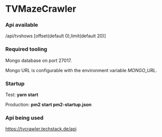 # TVMazeCrawler

### Api available

/api/tvshows [offset(default 0),limit(default 20)]

### Required tooling

Mongo database on port 27017.

Mongo URL is configurable with the environment variable *MONGO_URL*.

### Startup

Test: **yarn start**

Production: **pm2 start pm2-startup.json**

### Api being used

https://tvcrawler.techstack.de/api
